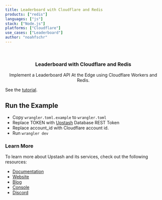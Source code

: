 ```yaml
---
title: Leaderboard with Cloudflare and Redis
products: ["redis"]
languages: ["js"]
stack: ["Node.js"]
platforms: ["Cloudflare"]
use_cases: ["Leaderboard"]
author: "noahfschr"
---
```



<br />
<div align="center">

  <h3 align="center">Leaderboard with Cloudflare and Redis</h3>

  <p align="center">
    Implement a Leaderboard API At the Edge using Cloudflare Workers and Redis.
  </p>
</div>

See the [tutorial](https://upstash.com/docs/redis/tutorials/edge_leaderboard).

## Run the Example
- Copy `wrangler.toml.example` to `wrangler.toml`
- Replace TOKEN with [Upstash](https://upstash.com) Database REST Token
- Replace account_id with Cloudflare account id.
- Run `wrangler dev`

### Learn More

To learn more about Upstash and its services, check out the following resources:

- [Documentation](https://docs.upstash.com)
- [Website](https://upstash.com)
- [Blog](https://upstash.com/blog)
- [Console](https://console.upstash.com)
- [Discord](https://upstash.com/discord)
